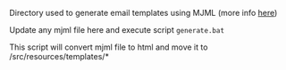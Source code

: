 Directory used to generate email templates using MJML (more info [here](https://mjml.io/))

Update any mjml file here and execute script `generate.bat`

This script will convert mjml file to html and move it to /src/resources/templates/*

